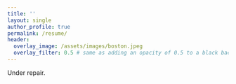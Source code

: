 ```yaml
---
title: ''
layout: single
author_profile: true
permalink: /resume/
header:
  overlay_image: /assets/images/boston.jpeg
  overlay_filter: 0.5 # same as adding an opacity of 0.5 to a black background
---
```


Under repair.


<!-- 
---


## Previous work experiences

- **Machine Learning R&D Engineer** - Shanghai:  

- **Machine Learning R&D Engineer** - Shanghai:  

## Education

- **Graduate Exchange Program** - Daejeon (South-Korea):  

---

## Programming Skills

Proficient with: **Python, C/C++, Tensorflow, Apache Spark, Torch7, Scikit-Learn, Matlab, MongoDB, SQL, bash, Git.**

Familiar with: **Java**

## Languages

| Language | Level  |
|----------|--------|
| English  | Fluent |
| Spanish  | Working Proficiency |

## Resume

Find attached the PDF version of my [Resume](files/Ethan_Nguyen_Resume.pdf)  

Update: 2023/01/11

## Contact me

For any inquires, you can reach me via email: **_[ethannguyen@utexas.edu](mailto:ethannguyen@utexas.edu)_** -->
